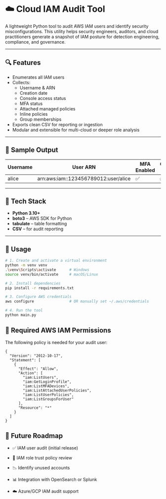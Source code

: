 # ☁️ Cloud IAM Audit Tool

A lightweight Python tool to audit AWS IAM users and identify security misconfigurations. This utility helps security engineers, auditors, and cloud practitioners generate a snapshot of IAM posture for detection engineering, compliance, and governance.

---

## 🔍 Features

- Enumerates all IAM users
- Collects:
  - Username & ARN
  - Creation date
  - Console access status
  - MFA status
  - Attached managed policies
  - Inline policies
  - Group memberships
- Exports clean CSV for reporting or ingestion
- Modular and extensible for multi-cloud or deeper role analysis

---

## 📁 Sample Output

| Username | User ARN | MFA Enabled | Console Access | Attached Policies | Inline Policies | Groups |
|----------|----------|-------------|----------------|-------------------|-----------------|--------|
| alice    | arn:aws:iam::123456789012:user/alice | ✅ | ✅ | `SecurityAudit` | `None` | `DevOpsTeam` |

---

## 🧰 Tech Stack

- **Python 3.10+**
- **boto3** – AWS SDK for Python
- **tabulate** – table formatting
- **CSV** – for audit reporting

---

## 🚀 Usage

```bash
# 1. Create and activate a virtual environment
python -m venv venv
.\venv\Scripts\activate      # Windows
source venv/bin/activate     # macOS/Linux

# 2. Install dependencies
pip install -r requirements.txt

# 3. Configure AWS credentials
aws configure                # OR manually set ~/.aws/credentials

# 4. Run the tool
python main.py
```
## 🔐 Required AWS IAM Permissions
The following policy is needed for your audit user:
```
{
  "Version": "2012-10-17",
  "Statement": [
    {
      "Effect": "Allow",
      "Action": [
        "iam:ListUsers",
        "iam:GetLoginProfile",
        "iam:ListMFADevices",
        "iam:ListAttachedUserPolicies",
        "iam:ListUserPolicies",
        "iam:ListGroupsForUser"
      ],
      "Resource": "*"
    }
  ]
}
```
## 🔮 Future Roadmap

- ✅ IAM user audit (initial release)

- 🔁 IAM role trust policy review

- 📉 Identify unused accounts

- 📊 Integration with OpenSearch or Splunk

- ☁️ Azure/GCP IAM audit support
